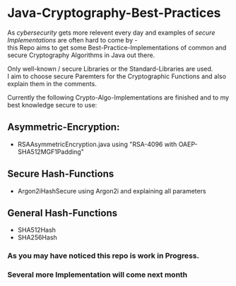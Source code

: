 # Java-Cryptography-Best-Practices

As *cybersecurity* gets more relevent every day and examples of *secure Implementations* are often hard to come by -  
this Repo aims to get some Best-Practice-Implementations of common and secure Cryptography Algorithms in Java out there.

Only well-known / secure Libraries or the Standard-Libraries are used.  
I aim to choose secure Paremters for the Cryptographic Functions and also explain them in the comments.

Currently the following Crypto-Algo-Implementations are finished and to my best knowledge secure to use:

## Asymmetric-Encryption:
* RSAAsymmetricEncryption.java using "RSA-4096 with OAEP-SHA512MGF1Padding"
## Secure Hash-Functions
* Argon2iHashSecure using Argon2i and explaining all parameters
## General Hash-Functions
* SHA512Hash
* SHA256Hash

### As you may have noticed this repo is work in Progress.
### Several more Implementation will come next month
